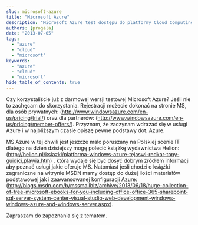 ```yaml
---
slug: microsoft-azure
title: "Microsoft Azure"
description: "Microsoft Azure test dostępu do platformy Cloud Computing i serwerów na żądanie."
authors: [progala]
date: "2013-07-05"
tags: 
  - "azure"
  - "cloud"
  - "microsoft"
keywords:
  - "azure"
  - "cloud"
  - "microsoft"
hide_table_of_contents: true
---
```


Czy korzystaliście już z darmowej wersji testowej Microsoft Azure? Jeśli nie to zachęcam do skorzystania. Rejestracji możecie dokonać na stronie MS, dla osób prywatnych: (http://www.windowsazure.com/en-us/pricing/trial/) oraz dla partnerów: (http://www.windowsazure.com/en-us/pricing/member-offers/). Przyznam, że zaczynam wdrażać się w usługi Azure i w najbliższym czasie opiszę pewne podstawy dot. Azure.

MS Azure w tej chwili jest jeszcze mało poruszany na Polskiej scenie IT dlatego na dzień dzisiejszy mogę polecić książkę wydawnictwa Helion: (http://helion.pl/ksiazki/platforma-windows-azure-tejaswi-redkar-tony-guidici,plawia.htm) , która wydaje się być dosyć dobrym źródłem informacji aby poznać usługi jakie oferuje MS. Natomiast jeśli chodzi o książki zagraniczne na witrynie MSDN mamy dostęp do dużej ilości materiałów podstawowej jak i zaawansowanej konfiguracji Azure: (http://blogs.msdn.com/b/mssmallbiz/archive/2013/06/18/huge-collection-of-free-microsoft-ebooks-for-you-including-office-office-365-sharepoint-sql-server-system-center-visual-studio-web-development-windows-windows-azure-and-windows-server.aspx).

Zapraszam do zapoznania się z tematem.
